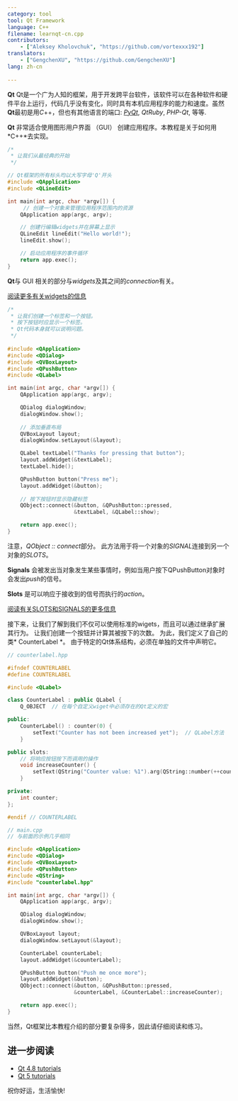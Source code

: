 ```yaml
---
category: tool
tool: Qt Framework
language: C++
filename: learnqt-cn.cpp
contributors:
    - ["Aleksey Kholovchuk", "https://github.com/vortexxx192"]
translators:
    - ["GengchenXU", "https://github.com/GengchenXU"]
lang: zh-cn
    
---
```


**Qt** Qt是一个广为人知的框架，用于开发跨平台软件，该软件可以在各种软件和硬件平台上运行，代码几乎没有变化，同时具有本机应用程序的能力和速度。虽然**Qt**最初是用*C*++，但也有其他语言的端口: *[PyQt](https://learnxinyminutes.com/docs/pyqt/)*, *QtRuby*, *PHP-Qt*, 等等.

**Qt** 非常适合使用图形用户界面 （GUI） 创建应用程序。本教程是关于如何用*C++*去实现。

```c++
/*
 * 让我们从最经典的开始
 */

// Qt框架的所有标头均以大写字母'Q'开头
#include <QApplication>
#include <QLineEdit>

int main(int argc, char *argv[]) {
	 // 创建一个对象来管理应用程序范围内的资源
    QApplication app(argc, argv);

    // 创建行编辑widgets并在屏幕上显示
    QLineEdit lineEdit("Hello world!");
    lineEdit.show();

    // 启动应用程序的事件循环
    return app.exec();
}
```

**Qt**与 GUI 相关的部分与*widgets*及其之间的*connection*有关。

[阅读更多有关widgets的信息](http://doc.qt.io/qt-5/qtwidgets-index.html)

```c++
/*
 * 让我们创建一个标签和一个按钮。
 * 按下按钮时应显示一个标签。
 * Qt代码本身就可以说明问题。
 */
 
#include <QApplication>
#include <QDialog>
#include <QVBoxLayout>
#include <QPushButton>
#include <QLabel>

int main(int argc, char *argv[]) {
    QApplication app(argc, argv);

    QDialog dialogWindow;
    dialogWindow.show();
    
    // 添加垂直布局
    QVBoxLayout layout;
    dialogWindow.setLayout(&layout);  

    QLabel textLabel("Thanks for pressing that button");
    layout.addWidget(&textLabel);
    textLabel.hide();

    QPushButton button("Press me");
    layout.addWidget(&button);
    
    // 按下按钮时显示隐藏标签
    QObject::connect(&button, &QPushButton::pressed,
                     &textLabel, &QLabel::show);

    return app.exec();
}
```

注意，*QObject :: connect*部分。 此方法用于将一个对象的*SIGNAL*连接到另一个对象的*SLOTS*。

**Signals** 会被发出当对象发生某些事情时，例如当用户按下QPushButton对象时会发出*push*的信号。

**Slots** 是可以响应于接收到的信号而执行的*action*。

[阅读有关SLOTS和SIGNALS的更多信息](http://doc.qt.io/qt-5/signalsandslots.html)


接下来，让我们了解到我们不仅可以使用标准的wigets，而且可以通过继承扩展其行为。 让我们创建一个按钮并计算其被按下的次数。 为此，我们定义了自己的类* CounterLabel *。 由于特定的Qt体系结构，必须在单独的文件中声明它。

```c++
// counterlabel.hpp

#ifndef COUNTERLABEL
#define COUNTERLABEL

#include <QLabel>

class CounterLabel : public QLabel {
    Q_OBJECT  // 在每个自定义wiget中必须存在的Qt定义的宏

public:
    CounterLabel() : counter(0) {
        setText("Counter has not been increased yet");  // QLabel方法
    }

public slots:
    // 将响应按钮按下而调用的操作
    void increaseCounter() {
        setText(QString("Counter value: %1").arg(QString::number(++counter)));
    }

private:
    int counter;
};

#endif // COUNTERLABEL
```

```c++
// main.cpp
// 与前面的示例几乎相同

#include <QApplication>
#include <QDialog>
#include <QVBoxLayout>
#include <QPushButton>
#include <QString>
#include "counterlabel.hpp"

int main(int argc, char *argv[]) {
    QApplication app(argc, argv);

    QDialog dialogWindow;
    dialogWindow.show();

    QVBoxLayout layout;
    dialogWindow.setLayout(&layout);

    CounterLabel counterLabel;
    layout.addWidget(&counterLabel);

    QPushButton button("Push me once more");
    layout.addWidget(&button);
    QObject::connect(&button, &QPushButton::pressed,
                     &counterLabel, &CounterLabel::increaseCounter);

    return app.exec();
}
```

当然，Qt框架比本教程介绍的部分要复杂得多，因此请仔细阅读和练习。

## 进一步阅读
- [Qt 4.8 tutorials](http://doc.qt.io/qt-4.8/tutorials.html)
- [Qt 5 tutorials](http://doc.qt.io/qt-5/qtexamplesandtutorials.html)

祝你好运，生活愉快!
